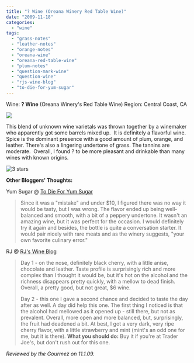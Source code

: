 ```yaml
---
title: "? Wine (Oreana Winery Red Table Wine)"
date: "2009-11-18"
categories:
  - "wine"
tags:
  - "grass-notes"
  - "leather-notes"
  - "orange-notes"
  - "oreana-wine"
  - "oreana-red-table-wine"
  - "plum-notes"
  - "question-mark-wine"
  - "question-wine"
  - "rjs-wine-blog"
  - "to-die-for-yum-sugar"
---
```


Wine: **? Wine** (Oreana Winery's Red Table Wine) Region: Central Coast, CA

![](http://www.rebeccagomezfarrell.com/gourmez/photos/question002.jpg)

This blend of unknown wine varietals was thrown together by a winemaker who apparently got some barrels mixed up.  It is definitely a flavorful wine. Spice is the dominant presence with a good amount of plum, orange, and leather. There's also a lingering undertone of grass. The tannins are moderate.  Overall, I found ? to be more pleasant and drinkable than many wines with known origins.




<div class="caption">

![3 stars](http://www.rebeccagomezfarrell.com/wp-content/uploads/2009/02/rating_avocado1.gif "rating_avocado1")</div>


**Other Bloggers' Thoughts:**

Yum Sugar @ [To Die For Yum Sugar](http://www.yumsugar.com/96782)

> Since it was a "mistake" and under $10, I figured there was no way it would be tasty, but I was wrong. The flavor ended up being well-balanced and smooth, with a bit of a peppery undertone. It wasn't an amazing wine, but it was perfect for the occasion. I would definitely try it again and besides, the bottle is quite a conversation starter. It would pair nicely with rare meats and as the winery suggests, "your own favorite culinary error."

RJ @ [RJ's Wine Blog](http://www.rjswineblog.com/2009/01/oreana-winery-2006-red-table-wine.html)

> Day 1 - on the nose, definitely black cherry, with a little anise, chocolate and leather. Taste profile is surprisingly rich and more complex than I thought it would be, but it's hot on the alcohol and the richness disappears pretty quickly, with a mellow to dead finish. Overall, a pretty good, but not great, $6 wine.
>
> Day 2 - this one I gave a second chance and decided to taste the day after as well. A day did help this one. The first thing I noticed is that the alcohol had mellowed as it opened up - still there, but not as prevalent. Overall, more open and more balanced, but, surprisingly, the fruit had deadened a bit. At best, I got a very dark, very ripe cherry flavor, with a little strawberry and mint (mint's an odd one for me, but it is there). **What you should do:** Buy it if you're at Trader Joe's, but don't rush out for this one.

_Reviewed by the Gourmez on 11.1.09._
